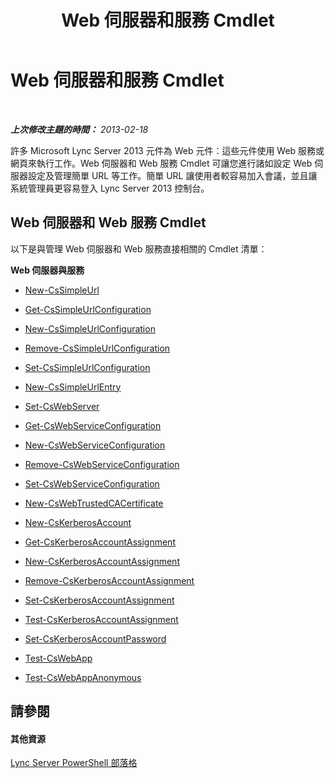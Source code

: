 ﻿---
title: Web 伺服器和服務 Cmdlet
TOCTitle: Web 伺服器和服務 Cmdlet
ms:assetid: 07ce7fd4-4068-4957-9cb9-fd121b43858c
ms:mtpsurl: https://technet.microsoft.com/zh-tw/library/Gg415631(v=OCS.15)
ms:contentKeyID: 49289998
ms.date: 08/10/2015
mtps_version: v=OCS.15
ms.translationtype: HT
---

# Web 伺服器和服務 Cmdlet

 

_**上次修改主題的時間：** 2013-02-18_

許多 Microsoft Lync Server 2013 元件為 Web 元件：這些元件使用 Web 服務或網頁來執行工作。Web 伺服器和 Web 服務 Cmdlet 可讓您進行諸如設定 Web 伺服器設定及管理簡單 URL 等工作。簡單 URL 讓使用者較容易加入會議，並且讓系統管理員更容易登入 Lync Server 2013 控制台。

## Web 伺服器和 Web 服務 Cmdlet

以下是與管理 Web 伺服器和 Web 服務直接相關的 Cmdlet 清單：

**Web 伺服器與服務**

  -   
    [New-CsSimpleUrl](new-cssimpleurl.md)

  -   
    [Get-CsSimpleUrlConfiguration](get-cssimpleurlconfiguration.md)

  -   
    [New-CsSimpleUrlConfiguration](new-cssimpleurlconfiguration.md)

  -   
    [Remove-CsSimpleUrlConfiguration](remove-cssimpleurlconfiguration.md)

  -   
    [Set-CsSimpleUrlConfiguration](set-cssimpleurlconfiguration.md)

  -   
    [New-CsSimpleUrlEntry](new-cssimpleurlentry.md)

  -   
    [Set-CsWebServer](set-cswebserver.md)

  -   
    [Get-CsWebServiceConfiguration](get-cswebserviceconfiguration.md)

  -   
    [New-CsWebServiceConfiguration](new-cswebserviceconfiguration.md)

  -   
    [Remove-CsWebServiceConfiguration](remove-cswebserviceconfiguration.md)

  -   
    [Set-CsWebServiceConfiguration](set-cswebserviceconfiguration.md)

  -   
    [New-CsWebTrustedCACertificate](new-cswebtrustedcacertificate.md)

  -   
    [New-CsKerberosAccount](new-cskerberosaccount.md)

  -   
    [Get-CsKerberosAccountAssignment](get-cskerberosaccountassignment.md)

  -   
    [New-CsKerberosAccountAssignment](new-cskerberosaccountassignment.md)

  -   
    [Remove-CsKerberosAccountAssignment](remove-cskerberosaccountassignment.md)

  -   
    [Set-CsKerberosAccountAssignment](set-cskerberosaccountassignment.md)

  -   
    [Test-CsKerberosAccountAssignment](test-cskerberosaccountassignment.md)

  -   
    [Set-CsKerberosAccountPassword](set-cskerberosaccountpassword.md)

  - [Test-CsWebApp](test-cswebapp.md)

  - [Test-CsWebAppAnonymous](test-cswebappanonymous.md)

## 請參閱

#### 其他資源

[Lync Server PowerShell 部落格](http://go.microsoft.com/fwlink/?linkid=203150%26clcid=0x404)

